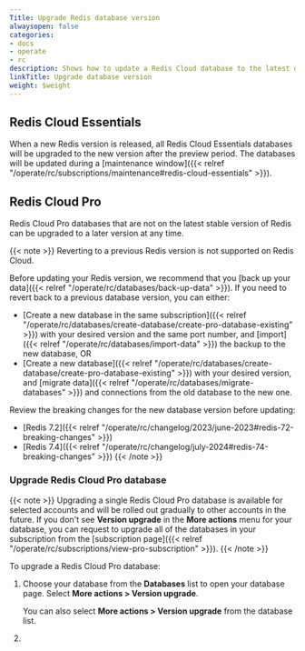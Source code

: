 ```yaml
---
Title: Upgrade Redis database version
alwaysopen: false
categories:
- docs
- operate
- rc
description: Shows how to update a Redis Cloud database to the latest database version.
linkTitle: Upgrade database version
weight: $weight
---
```


## Redis Cloud Essentials

When a new Redis version is released, all Redis Cloud Essentials databases will be upgraded to the new version after the preview period. The databases will be updated during a [maintenance window]({{< relref "/operate/rc/subscriptions/maintenance#redis-cloud-essentials" >}}).

## Redis Cloud Pro

Redis Cloud Pro databases that are not on the latest stable version of Redis can be upgraded to a later version at any time.

{{< note >}}
Reverting to a previous Redis version is not supported on Redis Cloud. 

Before updating your Redis version, we recommend that you [back up your data]({{< relref "/operate/rc/databases/back-up-data" >}}). If you need to revert back to a previous database version, you can either:
- [Create a new database in the same subscription]({{< relref "/operate/rc/databases/create-database/create-pro-database-existing" >}}) with your desired version and the same port number, and [import]({{< relref "/operate/rc/databases/import-data" >}}) the backup to the new database, OR
- [Create a new database]({{< relref "/operate/rc/databases/create-database/create-pro-database-existing" >}}) with your desired version, and [migrate data]({{< relref "/operate/rc/databases/migrate-databases" >}}) and connections from the old database to the new one.

Review the breaking changes for the new database version before updating: 
- [Redis 7.2]({{< relref "/operate/rc/changelog/2023/june-2023#redis-72-breaking-changes" >}}) 
- [Redis 7.4]({{< relref "/operate/rc/changelog/july-2024#redis-74-breaking-changes" >}}) 
{{< /note >}}

### Upgrade Redis Cloud Pro database

{{< note >}}
Upgrading a single Redis Cloud Pro database is available for selected accounts and will be rolled out gradually to other accounts in the future. If you don't see **Version upgrade** in the **More actions** menu for your database, you can request to upgrade all of the databases in your subscription from the [subscription page]({{< relref "/operate/rc/subscriptions/view-pro-subscription" >}}).
{{< /note >}}

To upgrade a Redis Cloud Pro database: 

1. Choose your database from the **Databases** list to open your database page. Select **More actions > Version upgrade**.

    
    You can also select **More actions > Version upgrade** from the database list.

1. 





